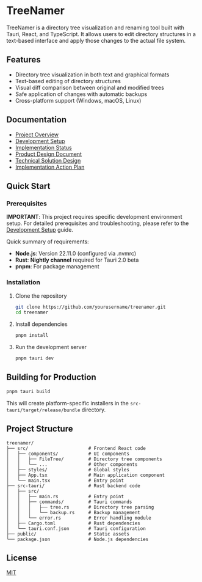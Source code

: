 # TreeNamer

TreeNamer is a directory tree visualization and renaming tool built with Tauri, React, and TypeScript. It allows users to edit directory structures in a text-based interface and apply those changes to the actual file system.

## Features

- Directory tree visualization in both text and graphical formats
- Text-based editing of directory structures
- Visual diff comparison between original and modified trees
- Safe application of changes with automatic backups
- Cross-platform support (Windows, macOS, Linux)

## Documentation

- [Project Overview](docs/01-project-overview.md)
- [Development Setup](docs/02-development-setup.md)
- [Implementation Status](docs/03-implementation-status.md)
- [Product Design Document](docs/Product%20Design%20Document.md)
- [Technical Solution Design](docs/Technical%20Solution%20Design.md)
- [Implementation Action Plan](docs/Implementation%20Action%20Plan.md)

## Quick Start

### Prerequisites

**IMPORTANT**: This project requires specific development environment setup. For detailed prerequisites and troubleshooting, please refer to the [Development Setup](docs/02-development-setup.md) guide.

Quick summary of requirements:

- **Node.js**: Version 22.11.0 (configured via .nvmrc)
- **Rust**: **Nightly channel** required for Tauri 2.0 beta
- **pnpm**: For package management

### Installation

1. Clone the repository

   ```bash
   git clone https://github.com/yourusername/treenamer.git
   cd treenamer
   ```

2. Install dependencies

   ```bash
   pnpm install
   ```

3. Run the development server

   ```bash
   pnpm tauri dev
   ```

## Building for Production

```bash
pnpm tauri build
```

This will create platform-specific installers in the `src-tauri/target/release/bundle` directory.

## Project Structure

```
treenamer/
├── src/                      # Frontend React code
│   ├── components/           # UI components
│   │   ├── FileTree/         # Directory tree components
│   │   └── ...               # Other components
│   ├── styles/               # Global styles
│   ├── App.tsx               # Main application component
│   └── main.tsx              # Entry point
├── src-tauri/                # Rust backend code
│   ├── src/
│   │   ├── main.rs           # Entry point
│   │   ├── commands/         # Tauri commands
│   │   │   ├── tree.rs       # Directory tree parsing
│   │   │   └── backup.rs     # Backup management
│   │   └── error.rs          # Error handling module
│   ├── Cargo.toml            # Rust dependencies
│   └── tauri.conf.json       # Tauri configuration
├── public/                   # Static assets
└── package.json              # Node.js dependencies
```

## License

[MIT](LICENSE)
